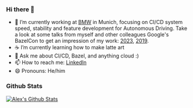 ### Hi there 👋

- 🔭 I’m currently working at [BMW](https://www.bmwgroup.com/en.html) in Munich, focusing on CI/CD system speed, stability and feature development for Autonomous Driving. Take a look at some talks from myself and other colleagues Google's BazelCon to get an impression of my work: [2023](https://www.youtube.com/watch?v=oui9v-ZKW-Y), [2019](https://www.youtube.com/watch?v=Gh4SJuYUoQI).
- ☕ I’m currently learning how to make latte art
- 💬 Ask me about CI/CD, Bazel, and anything cloud :)
- 📫 How to reach me: [LinkedIn](https://www.linkedin.com/in/alex-scott-a4baa548/)
- 😄 Pronouns: He/him

### Github Stats

[![Alex's Github Stats](https://github-readme-stats.vercel.app/api?username=alexander-scott&count_private=true&theme=default&show_icons=true)](https://github.com/alexander-scott)
